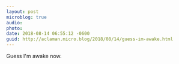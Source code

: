 ```yaml
---
layout: post
microblog: true
audio: 
photo: 
date: 2018-08-14 06:55:12 -0600
guid: http://aclaman.micro.blog/2018/08/14/guess-im-awake.html
---
```

Guess I'm awake now.
